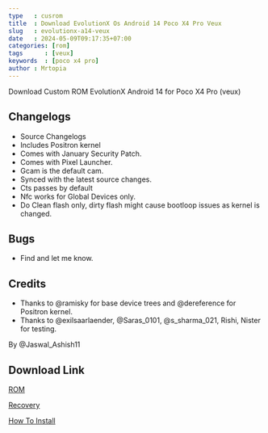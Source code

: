 ```yaml
---
type   : cusrom
title  : Download EvolutionX Os Android 14 Poco X4 Pro Veux
slug   : evolutionx-a14-veux
date   : 2024-05-09T09:17:35+07:00
categories: [rom]
tags      : [veux]
keywords  : [poco x4 pro]
author : Mrtopia
---
```


Download Custom ROM EvolutionX Android 14 for Poco X4 Pro (veux)


## Changelogs
- Source Changelogs
- Includes Positron kernel
- Comes with January Security Patch.
- Comes with Pixel Launcher.
- Gcam is the default cam.
- Synced with the latest source changes.
- Cts passes by default
- Nfc works for Global Devices only.
- Do Clean flash only, dirty flash might cause bootloop issues as kernel is changed.

## Bugs
- Find and let me know.

## Credits
- Thanks to @ramisky for base device trees and @dereference for Positron kernel.
- Thanks to @exilsaarlaender, @Saras_0101, @s_sharma_021, Rishi, Nister for testing.

By @Jaswal_Ashish11

## Download Link
[ROM](https://sourceforge.net/projects/evolution-x/files/veux/14/)

[Recovery](https://sourceforge.net/projects/evolution-x/files/veux/Recovery/)

[How To Install](https://telegra.ph/Custom-Rom--Recovery-Flashing-Guide-08-02)

